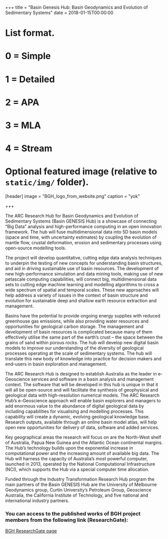 +++
title = "Basin Genesis Hub: Basin Geodynamics and Evolution of Sedimentary Systems"
date = 2018-01-15T00:00:00

# List format.
#   0 = Simple
#   1 = Detailed
#   2 = APA
#   3 = MLA
#   4 = Stream

# Optional featured image (relative to `static/img/` folder).
[header]
image = "BGH_logo_from_website.png"
caption = "yok"

+++

The ARC Research Hub for Basin Geodynamics and Evolution of Sedimentary Systems (Basin GENESIS Hub) is a showcase of connecting “Big Data” analysis and high-performance computing in an open innovation framework. The hub will fuse multidimensional data into 5D basin models (space and time, with uncertainty estimates) by coupling the evolution of mantle flow, crustal deformation, erosion and sedimentary processes using open-source modelling tools.

The project will develop quantitative, cutting edge data analysis techniques to underpin the testing of new concepts for understanding basin structures, and aid in driving sustainable use of basin resources. The development of new high-performance simulation and data mining tools, making use of new petascale computing capabilities, will connect big, multidimensional data sets to cutting edge machine learning and modelling algorithms to cross a wide spectrum of spatial and temporal scales. These new approaches will help address a variety of issues in the context of basin structure and evolution for sustainable deep and shallow earth resource extraction and management.

Basins have the potential to provide ongoing energy supplies with reduced greenhouse gas emissions, while also providing water resources and opportunities for geological carbon storage. The management and development of basin resources is complicated because many of them effectively utilise the same part of the earth’s crust – the space between the grains of sand within porous rocks. The hub will develop new digital basin models to improve our understanding of the diversity of geological processes operating at the scale of sedimentary systems. The hub will translate this new body of knowledge into practice for decision makers and end-users in basin exploration and management.

The ARC Research Hub is designed to establish Australia as the leader in e-Geoscience services and software in a basin analysis and management context. The software that will be developed in this hub is unique in that it will all be open-source and will facilitate the synthesis of geophysical and geological data with high-resolution numerical models. The ARC Research Hub’s e-Geoscience approach will enable basin explorers and managers to add enormous value to the abundance of digital geological data by including capabilities for visualising and modelling processes. This capability will create a dynamic, evolving geological knowledge base. Research outputs, available through an online basin model atlas, will help open new opportunities for delivery of data, software and added services.

Key geographical areas the research will focus on are the North-West shelf of Australia, Papua New Guinea and the Atlantic Ocean continental margins. The Hub’s technology builds upon the exponential increase in computational power and the increasing amount of available big data. The Hub will harness the capacity of Australia’s most powerful computer, launched in 2013, operated by the National Computational Infrastructure (NCI), which supports the Hub via a special computer time allocation.

Funded through the Industry Transformation Research Hub program the main partners of the Basin GENESIS Hub are the University of Melbourne Geodynamics group, Curtin University’s Petroleum Group, Geoscience Australia, the California Institute of Technology, and five national and international industry partners.

### You can access to the published works of BGH project members from the following link (ResearchGate):

[BGH ResearchGate page](https://www.researchgate.net/project/BASIN-GENESIS-HUB-GEODYNAMICS-AND-EVOLUTION-OF-SEDIMENTARY-SYSTEMS)



